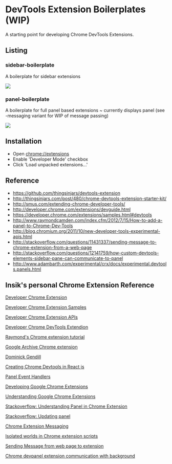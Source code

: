 DevTools Extension Boilerplates (WIP)
==============

A starting point for developing Chrome DevTools Extensions.

## Listing

### sidebar-boilerplate

A boilerplate for sidebar extensions 

![](http://i.imgur.com/zEc06y6.png)

### panel-boilerplate

A boilerplate for full panel based extensions ~ currently displays panel (see -messaging variant for WIP of message passing)

![](http://i.imgur.com/MA3mFcy.png)

## Installation

 * Open [chrome://extensions](chrome://extensions)
 * Enable 'Developer Mode' checkbox
 * Click 'Load unpacked extensions...'

## Reference

* https://github.com/thingsinjars/devtools-extension
* http://thingsinjars.com/post/480/chrome-devtools-extension-starter-kit/
* http://smus.com/extending-chrome-developer-tools/
* http://developer.chrome.com/extensions/devguide.html
* https://developer.chrome.com/extensions/samples.html#devtools
* http://www.raymondcamden.com/index.cfm/2012/7/15/How-to-add-a-panel-to-Chrome-Dev-Tools
* http://blog.chromium.org/2011/10/new-developer-tools-experimental-apis.html
* http://stackoverflow.com/questions/11431337/sending-message-to-chrome-extension-from-a-web-page
* http://stackoverflow.com/questions/12141759/how-custom-devtools-elements-sidebar-pane-can-communicate-to-panel
* http://www.adambarth.com/experimental/crx/docs/experimental.devtools.panels.html

## Insik's personal Chrome Extension Reference

[Developer Chrome Extension](https://developer.chrome.com/extensions/ "Developer Chrome Extension")

[Developer Chrome Extension Samples](https://developer.chrome.com/extensions/samples "Developer Chrome Extension Samples")

[Developer Chrome Extension APIs](https://developer.chrome.com/extensions/api_index)

[Developer Chrome DevTools Extendion](https://developer.chrome.com/extensions/devtools)

[Raymond's Chrome extension tutorial](https://www.raymondcamden.com/2012/07/15/How-to-add-a-panel-to-Chrome-Dev-Tools/)

[Google Archive Chrome extension](https://github.com/googlearchive/devtools-extension-boilerplate)

[Dominick Gendill](https://www.dgendill.com/posts/programming/2016-12-06-chrome-devtools-extension-tutorial.html)

[Creating Chrome Devtools in React js](https://medium.com/@yuridrabik/create-chrome-devtools-extension-using-react-js-1b8e16e8dc72)

[Panel Event Handlers](https://www.raymondcamden.com/2012/08/03/How-to-update-the-DOM-in-a-Chrome-Extension-Panel/)

[Developing Google Chrome Extensions](https://code.tutsplus.com/tutorials/developing-google-chrome-extensions--net-33076)

[Understanding Google Chrome Extensions](https://gist.github.com/jjperezaguinaga/4243341)

[Stackoverflow: Understanding Panel in Chrome Extension](https://stackoverflow.com/questions/35179744/google-chrome-extension-change-devtools-panel-content)

[Stackoverflow: Updating panel](https://stackoverflow.com/questions/11624307/how-to-modify-content-under-a-devtools-panel-in-a-chrome-extension)

[Chrome Extension Messaging](https://thomasboyt.github.io/2014/10/06/chrome-message-workaround.html)

[Isolated worlds in Chrome extension scripts](https://developer.chrome.com/extensions/content_scripts#pi)

[Sending Message from web page to extension](https://stackoverflow.com/questions/11431337/sending-message-to-chrome-extension-from-a-web-page)

[Chrome devpanel extension communication with background](https://stackoverflow.com/questions/11661613/chrome-devpanel-extension-communicating-with-background-page)

